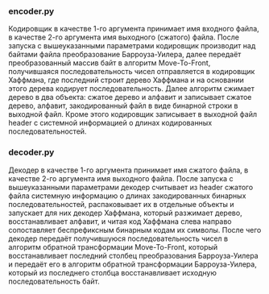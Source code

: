 ### encoder.py
Кодировщик в качестве 1-го аргумента принимает имя входного файла, в
качестве 2-го аргумента имя выходного (сжатого) файла. После запуска с
вышеуказанными параметрами кодировщик производит над байтами файла
преобразование Барроуза-Уилера, далее передаёт преобразованный массив байт в
алгоритм Move-To-Front, получившаяся последовательность чисел отправляется в
кодировщик Хаффмана, где последний строит дерево Хаффмана и на основании этого
дерева кодирует последовательность. Далее алгоритм сжимает дерево в два объекта:
сжатое дерево и алфавит и записывает сжатое дерево, алфавит, закодированный файл
в виде бинарной строки в выходной файл. Кроме этого кодировщик
записывает в выходной файл header с системной информацией о длинах кодированных
последовательностей.

### decoder.py
Декодер в качестве 1-го аргумента принимает имя сжатого файла, в
качестве 2-го аргумента имя выходного файла. После запуска с вышеуказанными
параметрами декодер считывает из header сжатого файла системную информацию о
длинах закодированных бинарных последовательностей, распаковывает их в отдельные
объекты и запускает для них декодер Хаффмана, который разжимает дерево,
восстанавливает алфавит, и читая код Хаффмана слева направо сопоставляет
беспрефиксным бинарным кодам их символы. После чего декодер передаёт
получившуюся последовательность чисел в алгоритм обратной трансформации
Move-To-Front, который восстанавливает последний столбец преобразования
Барроуза-Уилера и передаёт его в алгоритм обратной трансформации
Барроуза-Уилера, который из последнего столбца восстанавливает исходную
последовательность байт.
